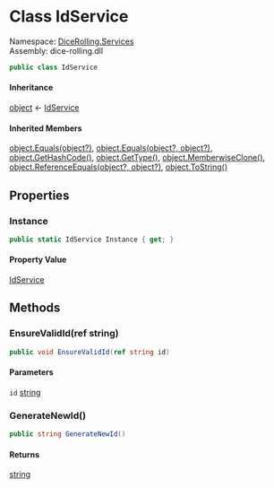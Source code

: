# <a id="DiceRolling_Services_IdService"></a> Class IdService

Namespace: [DiceRolling.Services](DiceRolling.Services.md)  
Assembly: dice\-rolling.dll  

```csharp
public class IdService
```

#### Inheritance

[object](https://learn.microsoft.com/dotnet/api/system.object) ← 
[IdService](DiceRolling.Services.IdService.md)

#### Inherited Members

[object.Equals\(object?\)](https://learn.microsoft.com/dotnet/api/system.object.equals\#system\-object\-equals\(system\-object\)), 
[object.Equals\(object?, object?\)](https://learn.microsoft.com/dotnet/api/system.object.equals\#system\-object\-equals\(system\-object\-system\-object\)), 
[object.GetHashCode\(\)](https://learn.microsoft.com/dotnet/api/system.object.gethashcode), 
[object.GetType\(\)](https://learn.microsoft.com/dotnet/api/system.object.gettype), 
[object.MemberwiseClone\(\)](https://learn.microsoft.com/dotnet/api/system.object.memberwiseclone), 
[object.ReferenceEquals\(object?, object?\)](https://learn.microsoft.com/dotnet/api/system.object.referenceequals), 
[object.ToString\(\)](https://learn.microsoft.com/dotnet/api/system.object.tostring)

## Properties

### <a id="DiceRolling_Services_IdService_Instance"></a> Instance

```csharp
public static IdService Instance { get; }
```

#### Property Value

 [IdService](DiceRolling.Services.IdService.md)

## Methods

### <a id="DiceRolling_Services_IdService_EnsureValidId_System_String__"></a> EnsureValidId\(ref string\)

```csharp
public void EnsureValidId(ref string id)
```

#### Parameters

`id` [string](https://learn.microsoft.com/dotnet/api/system.string)

### <a id="DiceRolling_Services_IdService_GenerateNewId"></a> GenerateNewId\(\)

```csharp
public string GenerateNewId()
```

#### Returns

 [string](https://learn.microsoft.com/dotnet/api/system.string)

